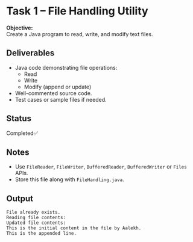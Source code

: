 # Task 1 – File Handling Utility

**Objective:**  
Create a Java program to read, write, and modify text files.

## Deliverables
- Java code demonstrating file operations:
  - Read
  - Write
  - Modify (append or update)
- Well-commented source code.
- Test cases or sample files if needed.

## Status
Completed✅

## Notes
- Use `FileReader`, `FileWriter`, `BufferedReader`, `BufferedWriter` or `Files` APIs.
- Store this file along with `FileHandling.java`.

## Output
```
File already exists.
Reading file contents:
Updated file contents:
This is the initial content in the file by Aalekh.
This is the appended line.
```
